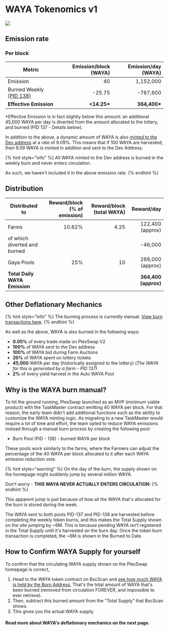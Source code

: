 # WAYA Tokenomics v1

![](../../.gitbook/assets/en-1129.png)

## **Emission rate** <a href="#emission-rate" id="emission-rate"></a>

### **Per block**

| **Metric**                                                                   | **Emission/block (WAYA)** | **Emission/day (WAYA)** |
| ---------------------------------------------------------------------------- | ------------------------: | ----------------------: |
| Emission                                                                     |                        40 |               1,152,000 |
| Burned Weekly [(PID 138)](waya-tokenomics-v1.md#why-is-the-waya-burn-manual) |                    -25.75 |                -787,600 |
| **Effective Emission**                                                       |              **<14.25\*** |           **364,400\*** |

\*Effective Emission is in fact slightly below this amount: an additional 45,000 WAYA per day is diverted from the amount allocated to the lottery, and burned (PID 137 - Details below).

In addition to the above, a dynamic amount of WAYA is also [minted to the Dev address](https://bscscan.com/address/0xceba60280fb0ecd9a5a26a1552b90944770a4a0e#tokentxns) at a rate of 9.09%. This means that if 100 WAYA are harvested, then 9.09 WAYA is minted in addition and sent to the Dev Address.

{% hint style="info" %}
All WAYA minted to the Dev address is burned in the weekly burn and never enters circulation.&#x20;

As such, we haven't included it in the above emission rate.
{% endhint %}

## Distribution <a href="#distribution" id="distribution"></a>

| Distributed to                | Reward/block (% of emission) | Reward/block (total WAYA) |           Reward/day |
| ----------------------------- | ---------------------------: | ------------------------: | -------------------: |
| Farms              |                       10.62% |                      4.25 |     122,400 (approx) |
| of which diverted and burned  |                              |                           |              -46,000 |
| Gaya Pools                   |                          25% |                        10 |     288,000 (approx) |
| **Total Daily WAYA Emission** |                              |                           | **364,400 (approx)** |

## **Other Deflationary Mechanics** <a href="#other-deflationary-mechanics" id="other-deflationary-mechanics"></a>

{% hint style="info" %}
The burning process is currently manual. [View burn transactions here](https://bscscan.com/token/0x0e09fabb73bd3ade0a17ecc321fd13a19e81ce82?a=0x000000000000000000000000000000000000dead).
{% endhint %}

As well as the above, WAYA is also burned in the following ways:

* **0.05%** of every trade made on PlexSwap V2
* **100%** of WAYA sent to the Dev address
* **100%** of WAYA bid during Farm Auctions
* **20%** of WAYA spent on lottery tickets
* **45,000** WAYA per day (historically assigned to the lottery) (_The WAYA for this is generated by a farm - PID 137)_
* **2%** of every yield harvest in the Auto WAYA Pool

## Why is the WAYA burn manual?

To hit the ground running, PlexSwap launched as an MVP (minimum viable product) with the TaskMaster contract emitting 40 WAYA per block. For that reason, the early team didn't add additional functions such as the ability to customize the WAYA minting logic. As migrating to a new TaskMaster would require a lot of time and effort, the team opted to reduce WAYA emissions instead through a manual burn process by creating the following pool:

* Burn Pool (PID - 138) - burned WAYA per block

These pools work similarly to the farms, where the Farmers can adjust the percentage of the 40 WAYA per block allocated to it after each WAYA emission reduction vote.

{% hint style="warning" %}
On the day of the burn, the supply shown on the homepage might suddenly jump by several million WAYA.&#x20;

Don't worry - **THIS WAYA NEVER ACTUALLY ENTERS CIRCULATION:**
{% endhint %}

This apparent jump is just because of how all the WAYA that's allocated for the burn is stored during the week.&#x20;

The WAYA sent to both pools PID-137 and PID-138 are harvested before completing the weekly token burns, and this makes the Total Supply shown on the site jumping by \~6M. This is because pending WAYA isn’t registered in the Total Supply until it's harvested on the burn day. Once the token burn transaction is completed, the \~6M is shown in the Burned to Date.&#x20;

## How to Confirm WAYA Supply for yourself

To confirm that the circulating WAYA supply shown on the PlexSwap homepage is correct,&#x20;

1. Head to the WAYA token contract on BscScan and [see how much WAYA is held by the Burn Address.](https://bscscan.com/token/0x0e09fabb73bd3ade0a17ecc321fd13a19e81ce82#balances) That's the total amount of WAYA that's been burned (removed from circulation FOREVER, and impossible to ever retrieve).
2. Then, subtract this burned amount from the "Total Supply" that BscScan shows.
3. This gives you the actual WAYA supply.



#### **Read more about WAYA's deflationary mechanics on the next page.** <a href="#read-more-about-wayas-deflationary-mechanics-on-the-next-page" id="read-more-about-wayas-deflationary-mechanics-on-the-next-page"></a>

